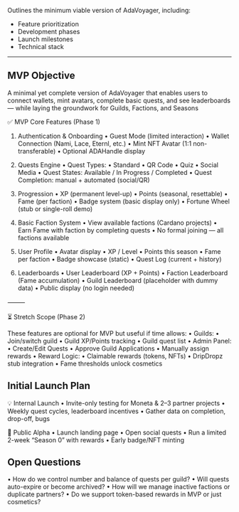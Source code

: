Outlines the minimum viable version of AdaVoyager, including:
- Feature prioritization
- Development phases
- Launch milestones
- Technical stack
---

## MVP Objective

A minimal yet complete version of AdaVoyager that enables users to connect wallets, mint avatars, complete basic quests, and see leaderboards — while laying the groundwork for Guilds, Factions, and Seasons

✅ MVP Core Features (Phase 1)

1. Authentication & Onboarding
	•	Guest Mode (limited interaction)
	•	Wallet Connection (Nami, Lace, Eternl, etc.)
	•	Mint NFT Avatar (1:1 non-transferable)
	•	Optional ADAHandle display

2. Quests Engine
	•	Quest Types:
		•	Standard
		•	QR Code
		•	Quiz
		•	Social Media
	•	Quest States: Available / In Progress / Completed
	•	Quest Completion: manual + automated (social/QR)

3. Progression
	•	XP (permanent level-up)
	•	Points (seasonal, resettable)
	•	Fame (per faction)
	•	Badge system (basic display only)
	•	Fortune Wheel (stub or single-roll demo)

4. Basic Faction System
	•	View available factions (Cardano projects)
	•	Earn Fame with faction by completing quests
	•	No formal joining — all factions available

5. User Profile
	•	Avatar display
	•	XP / Level
	•	Points this season
	•	Fame per faction
	•	Badge showcase (static)
	•	Quest Log (current + history)

6. Leaderboards
	•	User Leaderboard (XP + Points)
	•	Faction Leaderboard (Fame accumulation)
	•	Guild Leaderboard (placeholder with dummy data)
	•	Public display (no login needed)

⸻

⏳ Stretch Scope (Phase 2)

These features are optional for MVP but useful if time allows:
	•	Guilds:
		•	Join/switch guild
		•	Guild XP/Points tracking
		•	Guild quest list
	•	Admin Panel:
		•	Create/Edit Quests
		•	Approve Guild Applications
		•	Manually assign rewards
	•	Reward Logic:
		•	Claimable rewards (tokens, NFTs)
		•	DripDropz stub integration
		•	Fame thresholds unlock cosmetics

## Initial Launch Plan

💡 Internal Launch
	•	Invite-only testing for Moneta & 2–3 partner projects
	•	Weekly quest cycles, leaderboard incentives
	•	Gather data on completion, drop-off, bugs

📢 Public Alpha
	•	Launch landing page
	•	Open social quests
	•	Run a limited 2-week “Season 0” with rewards
	•	Early badge/NFT minting

## Open Questions

•	How do we control number and balance of quests per guild?
•	Will quests auto-expire or become archived?
•	How will we manage inactive factions or duplicate partners?
•	Do we support token-based rewards in MVP or just cosmetics?
